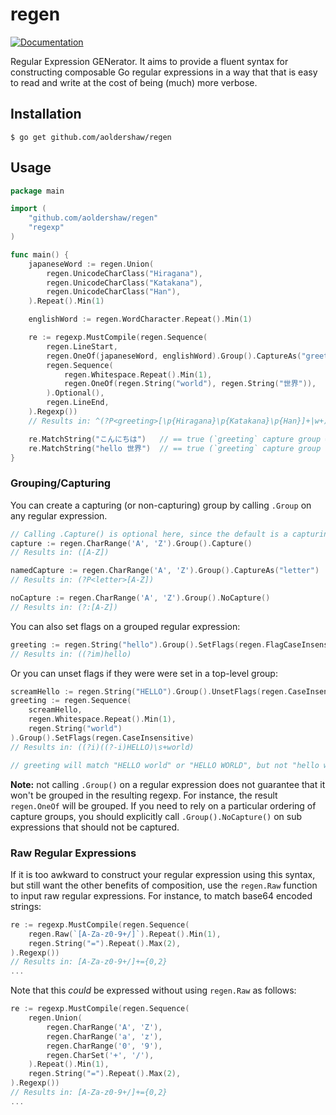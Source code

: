 # regen

[![Documentation](https://godoc.org/github.com/aoldershaw/regen?status.svg)](http://godoc.org/github.com/aoldershaw/regen)

Regular Expression GENerator. It aims to provide a fluent syntax for constructing composable
Go regular expressions in a way that that is easy to read and write at the cost of being (much)
more verbose.

## Installation

```
$ go get github.com/aoldershaw/regen 
```

## Usage

```go
package main

import (
    "github.com/aoldershaw/regen"
    "regexp"
)

func main() {
    japaneseWord := regen.Union(
        regen.UnicodeCharClass("Hiragana"),
        regen.UnicodeCharClass("Katakana"),
        regen.UnicodeCharClass("Han"),
    ).Repeat().Min(1)

    englishWord := regen.WordCharacter.Repeat().Min(1)

    re := regexp.MustCompile(regen.Sequence(
        regen.LineStart,
        regen.OneOf(japaneseWord, englishWord).Group().CaptureAs("greeting"),
        regen.Sequence(
            regen.Whitespace.Repeat().Min(1),
            regen.OneOf(regen.String("world"), regen.String("世界")),
        ).Optional(),
        regen.LineEnd,
    ).Regexp())
    // Results in: ^(?P<greeting>[\p{Hiragana}\p{Katakana}\p{Han}]+|w+)(\s+(world|世界))?$

    re.MatchString("こんにちは")   // == true (`greeting` capture group == "こんにちは")
    re.MatchString("hello 世界")  // == true (`greeting` capture group == "hello")
}
```

### Grouping/Capturing

You can create a capturing (or non-capturing) group by calling `.Group` on any regular expression.

```go
// Calling .Capture() is optional here, since the default is a capturing group
capture := regen.CharRange('A', 'Z').Group().Capture()
// Results in: ([A-Z])

namedCapture := regen.CharRange('A', 'Z').Group().CaptureAs("letter")
// Results in: (?P<letter>[A-Z])

noCapture := regen.CharRange('A', 'Z').Group().NoCapture()
// Results in: (?:[A-Z])
```

You can also set flags on a grouped regular expression:

```go
greeting := regen.String("hello").Group().SetFlags(regen.FlagCaseInsensitive | regen.FlagMultiLine)
// Results in: ((?im)hello)
```

Or you can unset flags if they were were set in a top-level group:

```go
screamHello := regen.String("HELLO").Group().UnsetFlags(regen.CaseInsensitive)
greeting := regen.Sequence(
    screamHello,
    regen.Whitespace.Repeat().Min(1),
    regen.String("world")
).Group().SetFlags(regen.CaseInsensitive)
// Results in: ((?i)((?-i)HELLO)\s+world)

// greeting will match "HELLO world" or "HELLO WORLD", but not "hello world"
```

**Note:** not calling `.Group()` on a regular expression does not guarantee that it won't be grouped
in the resulting regexp. For instance, the result `regen.OneOf` will be grouped. If you need to rely
on a particular ordering of capture groups, you should explicitly call `.Group().NoCapture()` on
sub expressions that should not be captured.


### Raw Regular Expressions

If it is too awkward to construct your regular expression using this syntax,
but still want the other benefits of composition, use the `regen.Raw`
function to input raw regular expressions. For instance, to match base64 encoded
strings:

```go
re := regexp.MustCompile(regen.Sequence(
    regen.Raw(`[A-Za-z0-9+/]`).Repeat().Min(1),
    regen.String("=").Repeat().Max(2),
).Regexp())
// Results in: [A-Za-z0-9+/]+={0,2}
...
```

Note that this *could* be expressed without using `regen.Raw` as follows:

```go
re := regexp.MustCompile(regen.Sequence(
    regen.Union(
        regen.CharRange('A', 'Z'),
        regen.CharRange('a', 'z'),
        regen.CharRange('0', '9'),
        regen.CharSet('+', '/'),
    ).Repeat().Min(1),
    regen.String("=").Repeat().Max(2),
).Regexp())
// Results in: [A-Za-z0-9+/]+={0,2}
...
```
